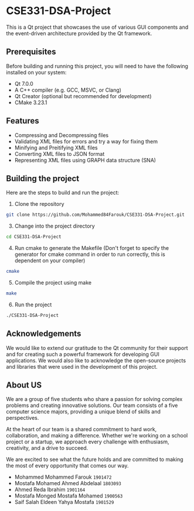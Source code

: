 # CSE331-DSA-Project

This is a Qt project that showcases the use of various GUI components and the event-driven architecture provided by the Qt framework.

## Prerequisites

Before building and running this project, you will need to have the following installed on your system:

- Qt 7.0.0
- A C++ compiler (e.g. GCC, MSVC, or Clang)
- Qt Creator (optional but recommended for development)
- CMake 3.23.1

## Features

- Compressing and Decompressing files
- Validating XML files for errors and try a way for fixing them
- Minifying and Preitifying XML files
- Converting XML files to JSON format
- Representing XML files using GRAPH data structure (SNA)

## Building the project

Here are the steps to build and run the project:

1. Clone the repository
```bash
git clone https://github.com/Mohammed84Farouk/CSE331-DSA-Project.git
```
3. Change into the project directory
```bash
cd CSE331-DSA-Project
```
4. Run cmake to generate the Makefile (Don't forget to specify the generator for cmake command in order to run correctly, this is dependent on your compiler)
```bash
cmake 
```
5. Compile the project using make
```bash
make
```
6. Run the project 
```bash
./CSE331-DSA-Project
```

## Acknowledgements

We would like to extend our gratitude to the Qt community for their support and for creating such a powerful framework for developing GUI applications. We would also like to acknowledge the open-source projects and libraries that were used in the development of this project.

## About US

We are a group of five students who share a passion for solving complex problems and creating innovative solutions. Our team consists of a five computer science majors, providing a unique blend of skills and perspectives.

At the heart of our team is a shared commitment to hard work, collaboration, and making a difference. Whether we're working on a school project or a startup, we approach every challenge with enthusiasm, creativity, and a drive to succeed.

We are excited to see what the future holds and are committed to making the most of every opportunity that comes our way.

- Mohammed Mohammed Farouk ``1901472``
- Mostafa Mohamed Ahmed Abdelaal ``1803093``
- Ahmed Reda Ibrahim ``1901164``
- Mostafa Monged Mostafa Mohamed ``1900563``
- Saif Salah Eldeen Yahya Mostafa ``1901529``

